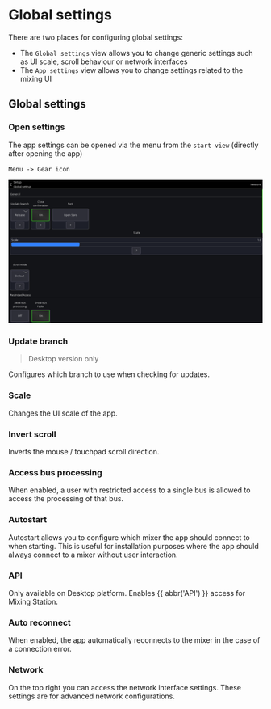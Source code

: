 # Global settings
There are two places for configuring global settings:

- The `Global settings` view allows you to change generic settings such as UI scale, scroll behaviour or network interfaces
- The `App settings` view allows you to change settings related to the mixing UI

## Global settings
### Open settings
The app settings can be opened via the menu from the `start view` (directly after opening the app)
```
Menu -> Gear icon
```

![Settings-Manager](../img/generated/global-settings-screenshot.png)

### Update branch
> Desktop version only

Configures which branch to use when checking for updates.

### Scale
Changes the UI scale of the app.

### Invert scroll
Inverts the mouse / touchpad scroll direction.


### Access bus processing
When enabled, a user with restricted access to a single bus is allowed to access the processing of that bus.

### Autostart
Autostart allows you to configure which mixer the app should connect to when starting.
This is useful for installation purposes where the app should always connect to a mixer without user interaction.

### API
Only available on Desktop platform. Enables {{ abbr('API') }} access for Mixing Station.

### Auto reconnect
When enabled, the app automatically reconnects to the mixer in the case of a connection error.


### Network
On the top right you can access the network interface settings.
These settings are for advanced network configurations.